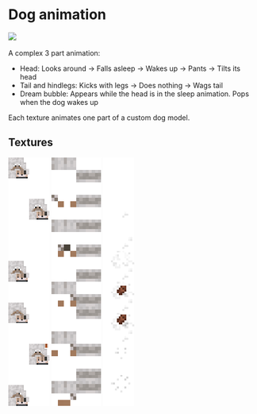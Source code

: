 # Dog animation
<img src="dog.gif" width="400" style="image-rendering: pixelated; image-rendering: -moz-crisp-edges; image-rendering: crisp-edges;"/>

A complex 3 part animation:
- Head: Looks around -> Falls asleep -> Wakes up -> Pants -> Tilts its head
- Tail and hindlegs: Kicks with legs -> Does nothing -> Wags tail
- Dream bubble: Appears while the head is in the sleep animation. Pops when the dog wakes up

Each texture animates one part of a custom dog model.

## Textures
<img src="head.png" height="500" style="image-rendering: pixelated; image-rendering: -moz-crisp-edges; image-rendering: crisp-edges;"/>
<img src="tail_and_hindlegs.png" height="500" style="image-rendering: pixelated; image-rendering: -moz-crisp-edges; image-rendering: crisp-edges;"/>
<img src="dream.png" height="500" style="image-rendering: pixelated; image-rendering: -moz-crisp-edges; image-rendering: crisp-edges;"/>
